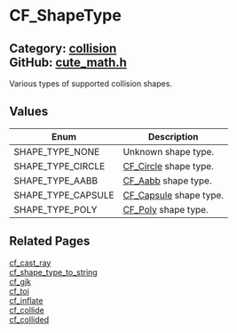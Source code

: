 # CF_ShapeType

Category: [collision](https://github.com/RandyGaul/cute_framework/blob/master/docs/api_reference?id=collision)  
GitHub: [cute_math.h](https://github.com/RandyGaul/cute_framework/blob/master/include/cute_math.h)  
---

Various types of supported collision shapes.

## Values

Enum | Description
--- | ---
SHAPE_TYPE_NONE | Unknown shape type.
SHAPE_TYPE_CIRCLE | [CF_Circle](https://github.com/RandyGaul/cute_framework/blob/master/docs/math/cf_circle.md) shape type.
SHAPE_TYPE_AABB | [CF_Aabb](https://github.com/RandyGaul/cute_framework/blob/master/docs/math/cf_aabb.md) shape type.
SHAPE_TYPE_CAPSULE | [CF_Capsule](https://github.com/RandyGaul/cute_framework/blob/master/docs/collision/cf_capsule.md) shape type.
SHAPE_TYPE_POLY | [CF_Poly](https://github.com/RandyGaul/cute_framework/blob/master/docs/collision/cf_poly.md) shape type.

## Related Pages

[cf_cast_ray](https://github.com/RandyGaul/cute_framework/blob/master/docs/collision/cf_cast_ray.md)  
[cf_shape_type_to_string](https://github.com/RandyGaul/cute_framework/blob/master/docs/collision/cf_shape_type_to_string.md)  
[cf_gjk](https://github.com/RandyGaul/cute_framework/blob/master/docs/collision/cf_gjk.md)  
[cf_toi](https://github.com/RandyGaul/cute_framework/blob/master/docs/collision/cf_toi.md)  
[cf_inflate](https://github.com/RandyGaul/cute_framework/blob/master/docs/collision/cf_inflate.md)  
[cf_collide](https://github.com/RandyGaul/cute_framework/blob/master/docs/collision/cf_collide.md)  
[cf_collided](https://github.com/RandyGaul/cute_framework/blob/master/docs/collision/cf_collided.md)  
